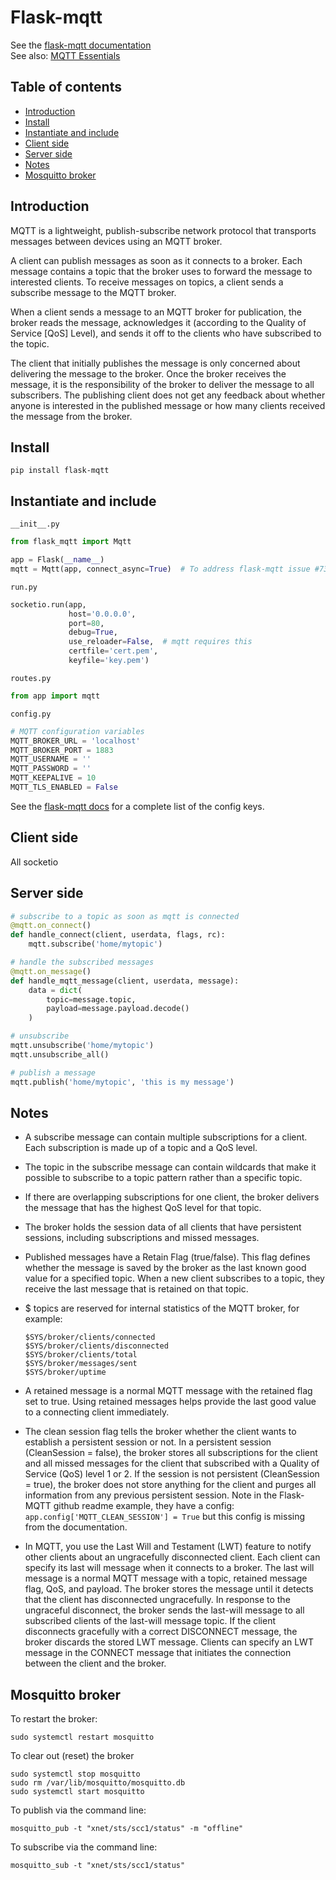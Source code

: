 # Flask-mqtt

See the [flask-mqtt documentation](https://flask-mqtt.readthedocs.io/en/latest/api/index.html)  
See also: [MQTT Essentials](https://www.hivemq.com/blog/mqtt-essentials-part-4-mqtt-publish-subscribe-unsubscribe/)

## Table of contents

<!-- toc -->

- [Introduction](#introduction)
- [Install](#install)
- [Instantiate and include](#instantiate-and-include)
- [Client side](#client-side)
- [Server side](#server-side)
- [Notes](#notes)
- [Mosquitto broker](#mosquitto-broker)

<!-- tocstop -->

## Introduction

MQTT is a lightweight, publish-subscribe network protocol that transports messages between devices using an MQTT broker.

A client can publish messages as soon as it connects to a broker. Each message contains a topic that the broker uses to forward the message to interested clients. To receive messages on topics, a client sends a subscribe message to the MQTT broker.

When a client sends a message to an MQTT broker for publication, the broker reads the message, acknowledges it (according to the Quality of Service [QoS] Level), and sends it off to the clients who have subscribed to the topic.

The client that initially publishes the message is only concerned about delivering the message to the broker. Once the broker receives the message, it is the responsibility of the broker to deliver the message to all subscribers. The publishing client does not get any feedback about whether anyone is interested in the published message or how many clients received the message from the broker.

## Install

```
pip install flask-mqtt
```

## Instantiate and include

`__init__.py`
```python
from flask_mqtt import Mqtt

app = Flask(__name__)
mqtt = Mqtt(app, connect_async=True)  # To address flask-mqtt issue #73
```

`run.py`
```python
socketio.run(app,
             host='0.0.0.0',
             port=80,
             debug=True,
             use_reloader=False,  # mqtt requires this
             certfile='cert.pem',
             keyfile='key.pem')
```

`routes.py`
```python
from app import mqtt
```

`config.py`
```python
# MQTT configuration variables
MQTT_BROKER_URL = 'localhost'
MQTT_BROKER_PORT = 1883
MQTT_USERNAME = ''
MQTT_PASSWORD = ''
MQTT_KEEPALIVE = 10
MQTT_TLS_ENABLED = False
```

See the [flask-mqtt docs](https://flask-mqtt.readthedocs.io/en/latest/configuration.html#configuration-keys) for a complete list of the config keys.

## Client side

All socketio

## Server side

```python
# subscribe to a topic as soon as mqtt is connected
@mqtt.on_connect()
def handle_connect(client, userdata, flags, rc):
    mqtt.subscribe('home/mytopic')

# handle the subscribed messages
@mqtt.on_message()
def handle_mqtt_message(client, userdata, message):
    data = dict(
        topic=message.topic,
        payload=message.payload.decode()
    )

# unsubscribe
mqtt.unsubscribe('home/mytopic')
mqtt.unsubscribe_all()

# publish a message
mqtt.publish('home/mytopic', 'this is my message')
```

## Notes

- A subscribe message can contain multiple subscriptions for a client. Each subscription is made up of a topic and a QoS level.

- The topic in the subscribe message can contain wildcards that make it possible to subscribe to a topic pattern rather than a specific topic.

- If there are overlapping subscriptions for one client, the broker delivers the message that has the highest QoS level for that topic.

-  The broker holds the session data of all clients that have persistent sessions, including subscriptions and missed messages.

- Published messages have a Retain Flag (true/false). This flag defines whether the message is saved by the broker as the last known good value for a specified topic. When a new client subscribes to a topic, they receive the last message that is retained on that topic.

- $ topics are reserved for internal statistics of the MQTT broker, for example:
  ```
  $SYS/broker/clients/connected
  $SYS/broker/clients/disconnected
  $SYS/broker/clients/total
  $SYS/broker/messages/sent
  $SYS/broker/uptime
  ```

- A retained message is a normal MQTT message with the retained flag set to true. Using retained messages helps provide the last good value to a connecting client immediately.

- The clean session flag tells the broker whether the client wants to establish a persistent session or not. In a persistent session (CleanSession = false), the broker stores all subscriptions for the client and all missed messages for the client that subscribed with a Quality of Service (QoS) level 1 or 2. If the session is not persistent (CleanSession = true), the broker does not store anything for the client and purges all information from any previous persistent session. Note in the Flask-MQTT github readme example, they have a config: `app.config['MQTT_CLEAN_SESSION'] = True` but this config is missing from the documentation.

- In MQTT, you use the Last Will and Testament (LWT) feature to notify other clients about an ungracefully disconnected client. Each client can specify its last will message when it connects to a broker. The last will message is a normal MQTT message with a topic, retained message flag, QoS, and payload. The broker stores the message until it detects that the client has disconnected ungracefully. In response to the ungraceful disconnect, the broker sends the last-will message to all subscribed clients of the last-will message topic. If the client disconnects gracefully with a correct DISCONNECT message, the broker discards the stored LWT message. Clients can specify an LWT message in the CONNECT message that initiates the connection between the client and the broker.


## Mosquitto broker

To restart the broker:
```
sudo systemctl restart mosquitto
```

To clear out (reset) the broker
```
sudo systemctl stop mosquitto
sudo rm /var/lib/mosquitto/mosquitto.db
sudo systemctl start mosquitto
```

To publish via the command line:
```
mosquitto_pub -t "xnet/sts/scc1/status" -m "offline"
```

To subscribe via the command line:
```
mosquitto_sub -t "xnet/sts/scc1/status"
```
